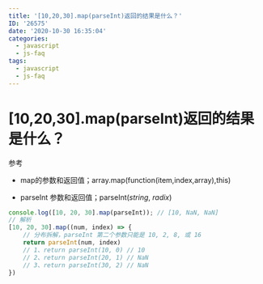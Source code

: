 ```yaml
---
title: '[10,20,30].map(parseInt)返回的结果是什么？'
ID: '26575'
date: '2020-10-30 16:35:04'
categories:
  - javascript
  - js-faq
tags:
  - javascript
  - js-faq
---
```


# [10,20,30].map(parseInt)返回的结果是什么？

参考

- map的参数和返回值；array.map(function(item,index,array),this)

- parseInt 参数和返回值；parseInt(_string_, _radix_)

``` js 
console.log([10, 20, 30].map(parseInt)); // [10, NaN, NaN]
// 解析
[10, 20, 30].map((num, index) => {
    // 分布拆解，parseInt 第二个参数只能是 10, 2, 8, 或 16
    return parseInt(num, index)
    // 1、return parseInt(10, 0) // 10
    // 2、return parseInt(20, 1) // NaN
    // 3、return parseInt(30, 2) // NaN
})
```
 
 
 
 
 
 

